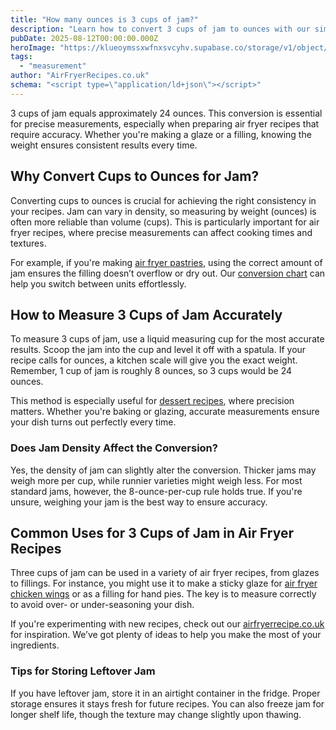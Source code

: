 ```yaml
---
title: "How many ounces is 3 cups of jam?"
description: "Learn how to convert 3 cups of jam to ounces with our simple guide. Perfect for air fryer recipes and precise measurements."
pubDate: 2025-08-12T00:00:00.000Z
heroImage: "https://klueoymssxwfnxsvcyhv.supabase.co/storage/v1/object/public/md/how-many-ounces-is-3-cups-of-jam-87de4637.webp"
tags:
  - "measurement"
author: "AirFryerRecipes.co.uk"
schema: "<script type=\"application/ld+json\"></script>"
---
```


<p>3 cups of jam equals approximately 24 ounces. This conversion is essential for precise measurements, especially when preparing air fryer recipes that require accuracy. Whether you're making a glaze or a filling, knowing the weight ensures consistent results every time.</p>

<h2>Why Convert Cups to Ounces for Jam?</h2>
<p>Converting cups to ounces is crucial for achieving the right consistency in your recipes. Jam can vary in density, so measuring by weight (ounces) is often more reliable than volume (cups). This is particularly important for air fryer recipes, where precise measurements can affect cooking times and textures.</p>
<p>For example, if you're making <a href=https://www.airfryerrecipe.co.uk/recipes>air fryer pastries</a>, using the correct amount of jam ensures the filling doesn’t overflow or dry out. Our <a href=https://www.airfryerrecipe.co.uk/air-fryer-conversion-chart>conversion chart</a> can help you switch between units effortlessly.</p>

<h2>How to Measure 3 Cups of Jam Accurately</h2>
<p>To measure 3 cups of jam, use a liquid measuring cup for the most accurate results. Scoop the jam into the cup and level it off with a spatula. If your recipe calls for ounces, a kitchen scale will give you the exact weight. Remember, 1 cup of jam is roughly 8 ounces, so 3 cups would be 24 ounces.</p>
<p>This method is especially useful for <a href=https://www.airfryerrecipe.co.uk/recipe-category/dessert>dessert recipes</a>, where precision matters. Whether you're baking or glazing, accurate measurements ensure your dish turns out perfectly every time.</p>

<h3>Does Jam Density Affect the Conversion?</h3>
<p>Yes, the density of jam can slightly alter the conversion. Thicker jams may weigh more per cup, while runnier varieties might weigh less. For most standard jams, however, the 8-ounce-per-cup rule holds true. If you're unsure, weighing your jam is the best way to ensure accuracy.</p>

<h2>Common Uses for 3 Cups of Jam in Air Fryer Recipes</h2>
<p>Three cups of jam can be used in a variety of air fryer recipes, from glazes to fillings. For instance, you might use it to make a sticky glaze for <a href=https://www.airfryerrecipe.co.uk/recipe-category/chicken>air fryer chicken wings</a> or as a filling for hand pies. The key is to measure correctly to avoid over- or under-seasoning your dish.</p>
<p>If you're experimenting with new recipes, check out our <a href=https://www.airfryerrecipe.co.uk>airfryerrecipe.co.uk</a> for inspiration. We’ve got plenty of ideas to help you make the most of your ingredients.</p>

<h3>Tips for Storing Leftover Jam</h3>
<p>If you have leftover jam, store it in an airtight container in the fridge. Proper storage ensures it stays fresh for future recipes. You can also freeze jam for longer shelf life, though the texture may change slightly upon thawing.</p>
